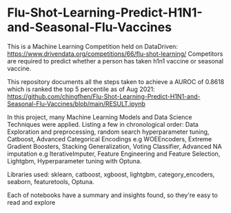 # Flu-Shot-Learning-Predict-H1N1-and-Seasonal-Flu-Vaccines

This is a Machine Learning Competition held on DataDriven: https://www.drivendata.org/competitions/66/flu-shot-learning/
Competitors are required to predict whether a person has taken h1n1 vaccine or seasonal vaccine.

This repository documents all the steps taken to achieve a AUROC of 0.8618 which is ranked the top 5 percentile as of Aug 2021: https://github.com/chingfhen/Flu-Shot-Learning-Predict-H1N1-and-Seasonal-Flu-Vaccines/blob/main/RESULT.ipynb

In this project, many Machine Learning Models and Data Science Techniques were applied. Listing a few in chronological order: Data Exploration and preprocessing, random search hyperparameter tuning, Catboost, Advanced Categorical Encodings e.g WOEEncoders, Extreme Gradient Boosters, Stacking Generalization, Voting Classifier, Advanced NA imputation e.g 
IterativeImputer, Feature Engineering and Feature Selection, Lightgbm, Hyperparameter tuning with Optuna. 

Libraries used: sklearn, catboost, xgboost, lightgbm, category_encoders, seaborn, featuretools, Optuna. 

Each of notebooks have a summary and insights found, so they're easy to read and explore
